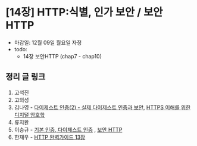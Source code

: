 # [14장] HTTP:식별, 인가 보안 / 보안 HTTP

- 마감일: 12월 09일 월요일 자정
- todo:
  - 14장 보안HTTP (chap7 - chap10)

## 정리 글 링크

1. 고석진
2. 고의성
3. 김나영 - [다이제스트 인증(2) - 실제 다이제스트 인증과 보안](https://feel5ny.github.io/2019/12/01/HTTP_013_02/), [HTTPS 이해를 위한 디지털 암호학](https://feel5ny.github.io/2019/12/01/HTTP_014_01/)
4. 류지환
5. 이승규 - [기본 인증, 다이제스트 인증](https://ideveloper2.dev/blog/2019-11-23--%EA%B8%B0%EB%B3%B8-%EC%9D%B8%EC%A6%9D-%EB%8B%A4%EC%9D%B4%EC%A0%9C%EC%8A%A4%ED%8A%B8-%EC%9D%B8%EC%A6%9D/) , [보안 HTTP](https://ideveloper2.dev/blog/2019-11-30--%EB%B3%B4%EC%95%88-http/)
6. 한재우 - [HTTP 완벽가이드 13장](https://bebiangel.github.io/2019/11/24/http-guide-chap13/)
